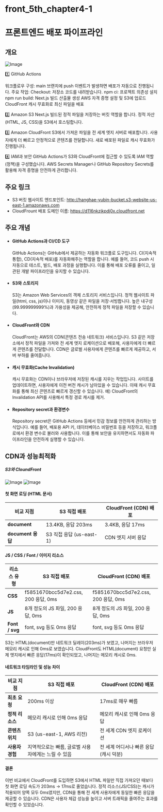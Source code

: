 # front_5th_chapter4-1

# 프론트엔드 배포 파이프라인

## 개요

![Image](https://github.com/user-attachments/assets/471e09f6-fbd4-4437-9174-c2cafa64e829)

1️⃣ GitHub Actions

워크플로우 구성: main 브랜치에 push 이벤트가 발생하면 배포가 자동으로 진행됩니다.
주요 작업:
Checkout: 저장소 코드를 내려받습니다.
npm ci: 프로젝트 의존성 설치
npm run build: Next.js 빌드 산출물 생성
AWS 자격 증명 설정 및 S3에 업로드
CloudFront 캐시 무효화로 최신 파일을 배포

2️⃣ Amazon S3
Next.js 빌드된 정적 파일을 저장하는 버킷 역할을 합니다.
정적 자산(HTML, JS, CSS)을 S3에서 호스팅합니다.

3️⃣ Amazon CloudFront
S3에서 가져온 파일을 전 세계 엣지 서버로 배포합니다.
사용자에게 더 빠르고 안정적으로 콘텐츠를 전달합니다.
새로 배포된 파일로 캐시 무효화가 진행됩니다.

4️⃣ IAM과 보안
GitHub Actions가 S3와 CloudFront에 접근할 수 있도록 IAM 역할(정책)을 구성했습니다.
AWS Secrets Manager나 GitHub Repository Secrets를 활용해 자격 증명을 안전하게 관리합니다.

## 주요 링크

- S3 버킷 웹사이트 엔드포인트: http://hanghae-yubin-bucket.s3-website-us-east-1.amazonaws.com
- CloudFrount 배포 도메인 이름: https://d116nkzjkpdj0x.cloudfront.net

## 주요 개념

- #### GitHub Actions과 CI/CD 도구

  GitHub Actions는 GitHub에서 제공하는 자동화 워크플로 도구입니다.
  CI(지속적 통합), CD(지속적 배포)를 자동화해주는 역할을 합니다.
  예를 들어, 코드 push 시 자동으로 테스트, 빌드, 배포 과정을 실행합니다.
  이를 통해 배포 오류를 줄이고, 일관된 개발 파이프라인을 유지할 수 있습니다.

- #### S3와 스토리지

  S3는 Amazon Web Services의 객체 스토리지 서비스입니다.
  정적 웹사이트 파일(html, css, js)이나 이미지, 동영상 같은 파일을 저장·서빙합니다.
  높은 내구성(99.999999999%)과 가용성을 제공해, 안전하게 정적 파일을 저장할 수 있습니다.

- #### CloudFront와 CDN

  CloudFront는 AWS의 CDN(콘텐츠 전송 네트워크) 서비스입니다.
  S3 같은 저장소에서 정적 파일을 가져와 전 세계 엣지 로케이션으로 배포해, 사용자에게 더 빠르게 콘텐츠를 전달합니다.
  CDN은 글로벌 사용자에게 콘텐츠를 빠르게 제공하고, 서버 부하를 줄여줍니다.

- #### 캐시 무효화(Cache Invalidation)

  캐시 무효화는 CDN이나 브라우저에 저장된 캐시를 지우는 작업입니다.
  사이트를 업데이트하면, 사용자에게 이전 버전 캐시가 남아있을 수 있습니다.
  이때 캐시 무효화를 통해 최신 콘텐츠로 빠르게 갱신할 수 있습니다.
  예) CloudFront의 Invalidation API를 사용해서 특정 경로 캐시를 제거.

- #### Repository secret과 환경변수
  Repository secret은 GitHub Actions 등에서 민감 정보를 안전하게 관리하는 방식입니다.
  예를 들어, 배포용 API 키, 데이터베이스 비밀번호 등을 저장하고, 워크플로에서 환경 변수로 불러와 사용합니다.
  이를 통해 보안을 유지하면서도 자동화 파이프라인을 안전하게 실행할 수 있습니다.

## CDN과 성능최적화

##### S3와 CloundFront
![Image](https://github.com/user-attachments/assets/29e2252f-2f85-4ca6-9ff3-176714f88c5b)
![Image](https://github.com/user-attachments/assets/e63fbc33-93bf-4e91-8a2e-cd34b98e5152)
#### 첫 화면 로딩 (HTML 문서)

| 비교 지점         | S3 직접 배포             | CloudFront (CDN) 배포 |
| ----------------- | ------------------------ | --------------------- |
| **document**      | 13.4KB, 응답 203ms       | 3.4KB, 응답 17ms      |
| **document 응답** | S3 직접 응답 (us-east-1) | CDN 엣지 서버 응답    |

#### JS / CSS / Font / 이미지 리소스

| 리소스 유형    | S3 직접 배포                        | CloudFront (CDN) 배포               |
| -------------- | ----------------------------------- | ----------------------------------- |
| **CSS**        | f5851670bcc5d7e2.css, 200 응답, 0ms | f5851670bcc5d7e2.css, 200 응답, 0ms |
| **JS**         | 8개 정도의 JS 파일, 200 응답, 0ms   | 8개 정도의 JS 파일, 200 응답, 0ms   |
| **Font / svg** | font, svg 등도 0ms 응답             | font, svg 등도 0ms 응답             |

S3는 HTML(document)만 네트워크 딜레이(203ms)가 보였고, 나머지는 브라우저 메모리 캐시로 인해 0ms로 보였습니다.
CloudFront도 HTML(document) 요청만 실제 엣지에서 빠른 응답(17ms)이 확인되었고, 나머지는 메모리 캐시로 0ms.

#### 네트워크 타임라인 및 성능 차이

| 비교 지점       | S3 직접 배포                                        | CloudFront (CDN) 배포                  |
| --------------- | --------------------------------------------------- | -------------------------------------- |
| **최초 요청**   | 200ms 이상                                          | 17ms로 매우 빠름                       |
| **정적 리소스** | 메모리 캐시로 인해 0ms 응답                         | 메모리 캐시로 인해 0ms 응답            |
| **콘텐츠 위치** | S3 (us-east-1, AWS 리전)                            | 전 세계 CDN 엣지 로케이션              |
| **사용자 경험** | 지역적으로는 빠름, 글로벌 사용자에게는 느릴 수 있음 | 전 세계 어디서나 빠른 응답 (캐시 덕분) |

#### 결론

이번 비교에서 CloudFront를 도입하면 S3에서 HTML 파일만 직접 가져오던 때보다 첫 화면 로딩 속도가 203ms → 17ms로 줄었습니다. 정적 리소스(JS/CSS)는 캐시가 적용되어 양쪽 모두 0ms였지만, CDN을 통해 전 세계 사용자에게 동일한 빠른 응답을 제공할 수 있습니다. CDN은 사용자 체감 성능을 높이고 서버 트래픽을 줄여주는 효과를 확인할 수 있었습니다.
